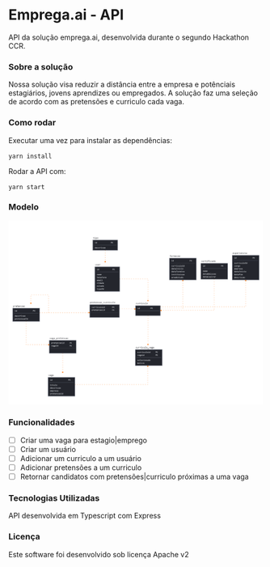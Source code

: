 # Emprega.ai - API

API da solução emprega.ai, desenvolvida durante o segundo Hackathon CCR.

### Sobre a solução

Nossa solução visa reduzir a distância entre a empresa e potênciais estagiários, jovens aprendizes ou empregados.
A solução faz uma seleção de acordo com as pretensões e curriculo cada vaga.

### Como rodar
Executar uma vez para instalar as dependências:
```
yarn install
```
Rodar a API com:
```
yarn start
``` 


### Modelo

![Modelo Banco](doc/modelo.png)

### Funcionalidades

- [ ] Criar uma vaga para estagio|emprego
- [ ] Criar um usuário
- [ ] Adicionar um curriculo a um usuário
- [ ] Adicionar pretensões a um curriculo
- [ ] Retornar candidatos com pretensões|curriculo próximas a uma vaga

### Tecnologias Utilizadas

API desenvolvida em Typescript com Express

### Licença

Este software foi desenvolvido sob licença Apache v2




